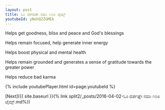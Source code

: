 ```yaml
---
layout: post
title: ಓಂ ವೇಗವತೇ ನಮಃ ೧೦೮ ಟೈಮ್ಸ್
youtubeId: yNohQZZGMEk
---
```

 
 
Helps get goodness, bliss and peace and God's blessings
 
Helps remain focused, help generate inner energy 
 
Helps boost physical and mental health 
 
Helps remain grounded and generates a sense of gratitude towards the greater power 
 
Helps reduce bad karma
 
 
 
 


{% include youtubePlayer.html id=page.youtubeId %}
 
[Next]({{ site.baseurl }}{% link  split2/_posts/2016-04-02-ಓಂ ದರ್ಪಘ್ನೇ ನಮಃ ೧೦೮ ಟೈಮ್ಸ್.md%})
 
